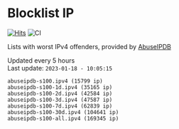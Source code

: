 # Blocklist IP

[![Hits](https://hits.seeyoufarm.com/api/count/incr/badge.svg?url=https%3A%2F%2Fgithub.com%2Fborestad%2Fblocklist-ip%2F&count_bg=%2379C83D&title_bg=%23555555&icon=&icon_color=%23E7E7E7&title=hits&edge_flat=false)](https://hits.seeyoufarm.com)  ![CI](https://img.shields.io/github/workflow/status/borestad/blocklist-ip/CI?style=flat-square)

Lists with worst IPv4 offenders, provided by [AbuseIPDB](https://www.abuseipdb.com/)

<!-- FOOTER-PLACEHOLDER -->
Updated every 5 hours<br>
Last update: `2023-01-18 - 10:05:15`
```
abuseipdb-s100.ipv4 (15799 ip)
abuseipdb-s100-1d.ipv4 (35165 ip)
abuseipdb-s100-2d.ipv4 (42584 ip)
abuseipdb-s100-3d.ipv4 (47587 ip)
abuseipdb-s100-7d.ipv4 (62839 ip)
abuseipdb-s100-30d.ipv4 (104641 ip)
abuseipdb-s100-all.ipv4 (169345 ip)
```
